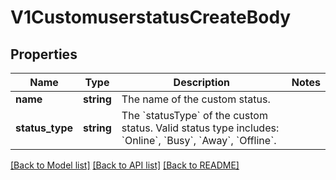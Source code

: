 # V1CustomuserstatusCreateBody

## Properties
Name | Type | Description | Notes
------------ | ------------- | ------------- | -------------
**name** | **string** | The name of the custom status. | 
**status_type** | **string** | The &#x60;statusType&#x60; of the custom status. Valid status type includes: &#x60;Online&#x60;, &#x60;Busy&#x60;, &#x60;Away&#x60;, &#x60;Offline&#x60;. | 

[[Back to Model list]](../../README.md#documentation-for-models) [[Back to API list]](../../README.md#documentation-for-api-endpoints) [[Back to README]](../../README.md)

